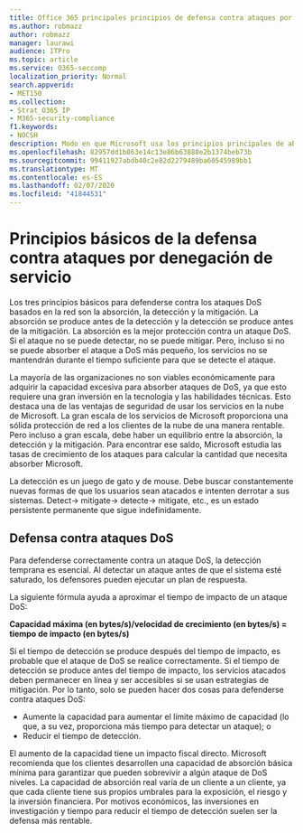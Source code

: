 ```yaml
---
title: Office 365 principales principios de defensa contra ataques por denegación de servicio
ms.author: robmazz
author: robmazz
manager: laurawi
audience: ITPro
ms.topic: article
ms.service: O365-seccomp
localization_priority: Normal
search.appverid:
- MET150
ms.collection:
- Strat_O365_IP
- M365-security-compliance
f1.keywords:
- NOCSH
description: Modo en que Microsoft usa los principios principales de absorción, detección y mitigación en su defensa contra ataques por denegación de servicio (DoS).
ms.openlocfilehash: 82957dd1b863e14c13e86b63888e2b1374beb73b
ms.sourcegitcommit: 99411927abdb40c2e82d2279489ba60545989bb1
ms.translationtype: MT
ms.contentlocale: es-ES
ms.lasthandoff: 02/07/2020
ms.locfileid: "41844531"
---
```

# <a name="core-principles-of-defense-against-denial-of-service-attacks"></a>Principios básicos de la defensa contra ataques por denegación de servicio

Los tres principios básicos para defenderse contra los ataques DoS basados en la red son la absorción, la detección y la mitigación. La absorción se produce antes de la detección y la detección se produce antes de la mitigación. La absorción es la mejor protección contra un ataque DoS. Si el ataque no se puede detectar, no se puede mitigar. Pero, incluso si no se puede absorber el ataque a DoS más pequeño, los servicios no se mantendrán durante el tiempo suficiente para que se detecte el ataque.

La mayoría de las organizaciones no son viables económicamente para adquirir la capacidad excesiva para absorber ataques de DoS, ya que esto requiere una gran inversión en la tecnología y las habilidades técnicas. Esto destaca una de las ventajas de seguridad de usar los servicios en la nube de Microsoft. La gran escala de los servicios de Microsoft proporciona una sólida protección de red a los clientes de la nube de una manera rentable. Pero incluso a gran escala, debe haber un equilibrio entre la absorción, la detección y la mitigación. Para encontrar ese saldo, Microsoft estudia las tasas de crecimiento de los ataques para calcular la cantidad que necesita absorber Microsoft.

La detección es un juego de gato y de mouse. Debe buscar constantemente nuevas formas de que los usuarios sean atacados e intenten derrotar a sus sistemas. Detect-> mitigate-> detecte-> mitigate, etc., es un estado persistente permanente que sigue indefinidamente.

## <a name="defending-against-dos-attacks"></a>Defensa contra ataques DoS

Para defenderse correctamente contra un ataque DoS, la detección temprana es esencial. Al detectar un ataque antes de que el sistema esté saturado, los defensores pueden ejecutar un plan de respuesta.

La siguiente fórmula ayuda a aproximar el tiempo de impacto de un ataque DoS:

   **Capacidad máxima (en bytes/s)/velocidad de crecimiento (en bytes/s) = tiempo de impacto (en bytes/s)**

Si el tiempo de detección se produce después del tiempo de impacto, es probable que el ataque de DoS se realice correctamente. Si el tiempo de detección se produce antes del tiempo de impacto, los servicios atacados deben permanecer en línea y ser accesibles si se usan estrategias de mitigación. Por lo tanto, solo se pueden hacer dos cosas para defenderse contra ataques DoS:

- Aumente la capacidad para aumentar el límite máximo de capacidad (lo que, a su vez, proporciona más tiempo para detectar un ataque); o
- Reducir el tiempo de detección.

El aumento de la capacidad tiene un impacto fiscal directo. Microsoft recomienda que los clientes desarrollen una capacidad de absorción básica mínima para garantizar que pueden sobrevivir a algún ataque de DoS niveles. La capacidad de absorción real varía de un cliente a un cliente, ya que cada cliente tiene sus propios umbrales para la exposición, el riesgo y la inversión financiera. Por motivos económicos, las inversiones en investigación y tiempo para reducir el tiempo de detección suelen ser la defensa más rentable.
